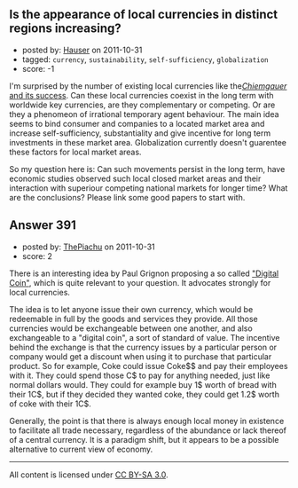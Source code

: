 ## Is the appearance of local currencies in distinct regions increasing?

- posted by: [Hauser](https://stackexchange.com/users/-1/65-hauser) on 2011-10-31
- tagged: `currency`, `sustainability`, `self-sufficiency`, `globalization`
- score: -1

I'm surprised by the number of existing local currencies like the[*Chiemgauer* and its success][1]. Can these local currencies coexist in the long term with worldwide key currencies, are they complementary or competing. Or are they a phenomeon of irrational temporary agent behaviour. The main idea seems to bind consumer and companies to a located market area and increase self-sufficiency, substantiality and give incentive for long term investments in these market area. Globalization currently doesn't guarentee these factors for local market areas. 

So my question here is: Can such movements persist in the long term, have economic studies observed such local closed market areas and their interaction with superiour competing national markets for longer time? What are the conclusions? Please link some good papers to start with.


  [1]: http://en.wikipedia.org/wiki/Chiemgauer


## Answer 391

- posted by: [ThePiachu](https://stackexchange.com/users/-1/103-thepiachu) on 2011-10-31
- score: 2

<p>There is an interesting idea by Paul Grignon proposing a so called <a href="http://www.digitalcoin.info/" rel="nofollow">"Digital Coin"</a>, which is quite relevant to your question. It advocates strongly for local currencies.</p>

<p>The idea is to let anyone issue their own currency, which would be redeemable in full by the goods and services they provide. All those currencies would be exchangeable between one another, and also exchangeable to a "digital coin", a sort of standard of value. The incentive behind the exchange is that the currency issues by a particular person or company would get a discount when using it to purchase that particular product. So for example, Coke could issue Coke$$ and pay their employees with it. They could spend those C$ to pay for anything needed, just like normal dollars would. They could for example buy 1$ worth of bread with their 1C$, but if they decided they wanted coke, they could get 1.2$ worth of coke with their 1C$.</p>

<p>Generally, the point is that there is always enough local money in existence to facilitate all trade necessary, regardless of the abundance or lack thereof of a central currency. It is a paradigm shift, but it appears to be a possible alternative to current view of economy.</p>




---

All content is licensed under [CC BY-SA 3.0](https://creativecommons.org/licenses/by-sa/3.0/).
